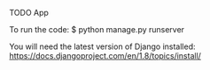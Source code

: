TODO App

To run the code:
$ python manage.py runserver

You will need the latest version of Django installed: https://docs.djangoproject.com/en/1.8/topics/install/

